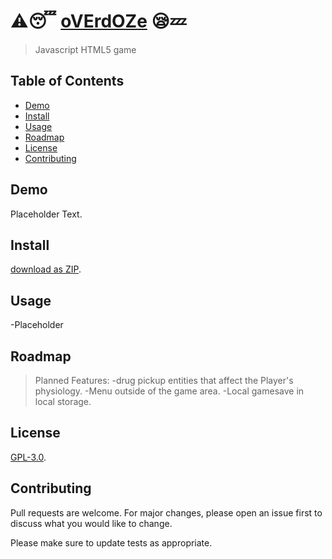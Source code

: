 # :warning::sleeping: [oVErdOZe](https://github.com/Hantasmagoria/overdoze) :sleepy::zzz:

>Javascript HTML5 game

## Table of Contents

- [Demo](#demo)
- [Install](#install)
- [Usage](#usage)
- [Roadmap](#roadmap)
- [License](#license)
- [Contributing](#contributing)

## Demo

 Placeholder Text.

## Install

 [download as ZIP](https://github.com/Hantasmagoria/TenkiNeKo/archive/master.zip).

## Usage

 -Placeholder

## Roadmap

  >Planned Features:
    -drug pickup entities that affect the Player's physiology.
    -Menu outside of the game area.
    -Local gamesave in local storage.


## License

 [GPL-3.0](https://www.gnu.org/licenses/gpl-3.0.en.html).

## Contributing

Pull requests are welcome. For major changes, please open an issue first to discuss what you would like to change.

Please make sure to update tests as appropriate.
